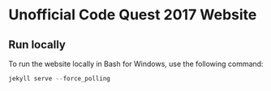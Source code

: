 # Unofficial Code Quest 2017 Website

## Run locally

To run the website locally in Bash for Windows, use the following command:

```java
jekyll serve --force_polling
```
